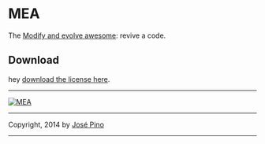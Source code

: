 MEA
===

The [Modify and evolve awesome](http://codepen.io/mrjopino/pen/tvbqa): revive a code.

## Download

hey [download the license here](https://github.com/bullgit/MEA/blob/master/MEA.md). 

-------------

[![MEA](https://s3-us-west-2.amazonaws.com/s.cdpn.io/84557/MEA.png)](https://s3-us-west-2.amazonaws.com/s.cdpn.io/84557/MEA.png)

-------------

Copyright, 2014 by [José Pino](http://twitter.com/mrjopino)

-------------
